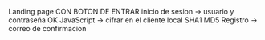 Landing page CON BOTON DE ENTRAR 
inicio de sesion  -> usuario y contraseña OK
JavaScript -> cifrar en el cliente local SHA1 MD5
Registro -> correo de confirmacion